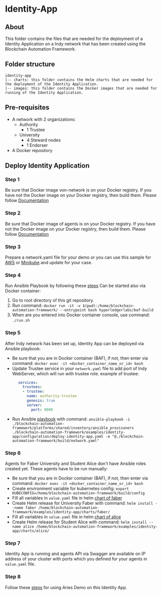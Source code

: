 # Identity-App

## About
This folder contains the files that are needed for the deployment of a Identity Application on a Indy network that has been created using the Blockchain Automation Framework.

## Folder structure
```
identity-app
|-- charts: this folder contains the Helm charts that are needed for the deployment of the Identity Application.
|-- images: this folder contains the Docker images that are needed for running of the Identity Application.
```

## Pre-requisites

* A network with 2 organizations:
    * Authority
        * 1 Trustee
    * University
        * 4 Steward nodes
        * 1 Endorser
* A Docker repository

## Deploy Identity Application
### Step 1
Be sure that Docker image von-network is on your Docker registry.
If you have not the Docker image on your Docker registry, then build them.
Please follow [Documentation](./images/von-network/README.md)
### Step 2
Be sure that Docker image of agents is on your Docker registry.
If you have not the Docker image on your Docker registry, then build them.
Please follow [Documentation](./images/agents/README.md) 
### Step 3
Prepare a network.yaml file for your demo or you can use this sample for [AWS](../../platforms/hyperledger-indy/configuration/samples/network-indyv3-aries.yaml) or [Minikube](../../platforms/hyperledger-indy/configuration/samples/network-minikube-aries.yaml) and update for your case.
### Step 4
Run Ansible Playbook by following these [steps](../../platforms/hyperledger-indy/configuration/README.md)
Can be started also via Docker container:
1. Go to root directory of this git repository.
2. Run command: `docker run -it -v $(pwd):/home/blockchain-automation-framework/ --entrypoint bash hyperledgerlabs/baf-build`
3. When are you entered into Docker container console, use command:
`./run.sh`
### Step 5
After Indy network has been set up, Identity App can be deployed via Ansible playbook:

- Be sure that you are in Docker container (BAF), if not, then enter via command: `docker exec -it <docker_container_name_or_id> bash`
- Update Trustee service in your `network.yaml` file to add port of Indy WebServer, which will run with trustee role.
example of trustee: 
```yaml
      services:
        trustees:
        - trustee:
          name: authority-trustee
          genesis: true
          server:
            port: 8000
```
- Run Ansible [playbook](./configuration/deploy-identity-app.yaml) with command: `ansible-playbook -i ./blockchain-automation-framework/platforms/shared/inventory/ansible_provisoners ./blockchain-automation-framework/examples/identity-app/configuration/deploy-identity-app.yaml -e "@./blockchain-automation-framework/build/network.yaml"`

### Step 6
Agents for Faber University and Student Alice don't have Ansible roles created yet. These agents have to be run manually:
- Be sure that you are in Docker container (BAF), if not, then enter via command: `docker exec -it <docker_container_name_or_id> bash`
- Create environment variable for kubernetes config: `export KUBECONFIG=/home/blockchain-automation-framework/build/config`
- Fill all variables in `value.yaml` file in helm [chart of faber](./charts/faber)
- Create Helm release for University Faber with command: `helm install --name faber /home/blockchain-automation-framework/examples/identity-app/charts/faber/`
- Fill all variables in `value.yaml` file in helm [chart of alice](./charts/alice)
- Create Helm release for Student Alice with command: `helm install --name alice /home/blockchain-automation-framework/examples/identity-app/charts/alice/`

### Step 7
Identity App is running and agents API via Swagger are available on IP address of your cluster with ports which you defined for your agents in `value.yaml` file.

### Step 8
Follow these [steps](https://github.com/hyperledger/aries-cloudagent-python/blob/master/demo/AriesOpenAPIDemo.md#using-the-openapiswagger-user-interface) for using Aries Demo on this Identity App.